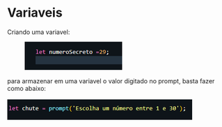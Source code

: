# Variaveis

Criando uma variavel:

<div align="left">

<figure><img src=".gitbook/assets/image.png" alt=""><figcaption></figcaption></figure>

</div>

para armazenar em uma variavel o valor digitado no prompt, basta fazer como abaixo:\
\
![](<.gitbook/assets/image (2).png>)
